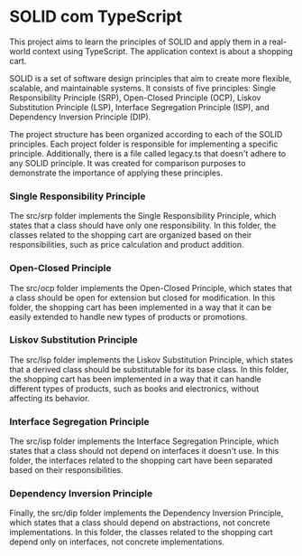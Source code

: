 # SOLID com TypeScript

This project aims to learn the principles of SOLID and apply them in a real-world context using TypeScript. The application context is about a shopping cart.

SOLID is a set of software design principles that aim to create more flexible, scalable, and maintainable systems. It consists of five principles: Single Responsibility Principle (SRP), Open-Closed Principle (OCP), Liskov Substitution Principle (LSP), Interface Segregation Principle (ISP), and Dependency Inversion Principle (DIP).

The project structure has been organized according to each of the SOLID principles. Each project folder is responsible for implementing a specific principle. Additionally, there is a file called legacy.ts that doesn't adhere to any SOLID principle. It was created for comparison purposes to demonstrate the importance of applying these principles.

### Single Responsibility Principle

The src/srp folder implements the Single Responsibility Principle, which states that a class should have only one responsibility. In this folder, the classes related to the shopping cart are organized based on their responsibilities, such as price calculation and product addition.

### Open-Closed Principle

The src/ocp folder implements the Open-Closed Principle, which states that a class should be open for extension but closed for modification. In this folder, the shopping cart has been implemented in a way that it can be easily extended to handle new types of products or promotions.

### Liskov Substitution Principle

The src/lsp folder implements the Liskov Substitution Principle, which states that a derived class should be substitutable for its base class. In this folder, the shopping cart has been implemented in a way that it can handle different types of products, such as books and electronics, without affecting its behavior.

### Interface Segregation Principle

The src/isp folder implements the Interface Segregation Principle, which states that a class should not depend on interfaces it doesn't use. In this folder, the interfaces related to the shopping cart have been separated based on their responsibilities.

### Dependency Inversion Principle

Finally, the src/dip folder implements the Dependency Inversion Principle, which states that a class should depend on abstractions, not concrete implementations. In this folder, the classes related to the shopping cart depend only on interfaces, not concrete implementations.

